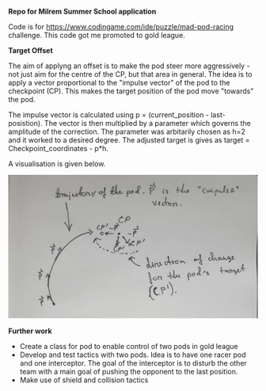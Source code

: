 **Repo for Milrem Summer School application**

Code is for https://www.codingame.com/ide/puzzle/mad-pod-racing challenge. This code got me promoted to gold league.

**Target Offset**

The aim of applyng an offset is to make the pod steer more aggressively - not just aim for the centre of the CP, but that area in general. The idea is to apply a vector proportional to the "impulse vector" of the pod to the checkpoint (CP). This makes the target position of the pod move "towards" the pod.

The impulse vector is calculated using p = (current_position - last-posistion). The vector is then multiplied by a parameter which governs the amplitude of the correction. The parameter was arbitarily chosen as h=2 and it worked to a desired degree. The adjusted target is gives as target = Checkpoint_coordinates - p*h. 

A visualisation is given below.

![alt text](https://github.com/kuubikus/Pod_Racing/blob/main/for_readme.jpg)

**Further work**
- Create a class for pod to enable control of two pods in gold league
- Develop and test tactics with two pods. Idea is to have one racer pod and one interceptor. The goal of the interceptor is to disturb the other team with a main goal of pushing the opponent to the last position.
- Make use of shield and collision tactics
